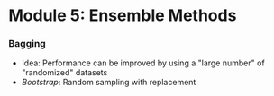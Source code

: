 # Module 5: Ensemble Methods

### Bagging
- Idea:
	Performance can be improved by using a "large number" of "randomized" datasets
- *Bootstrap*:
	Random sampling with replacement

